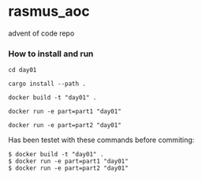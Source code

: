 # rasmus_aoc
advent of code repo

### How to install and run

```
cd day01

cargo install --path .

docker build -t "day01" .

docker run -e part=part1 "day01"

docker run -e part=part2 "day01"
```

Has been testet with these commands before commiting:
```
$ docker build -t "day01" .
$ docker run -e part=part1 "day01" 
$ docker run -e part=part2 "day01"
```